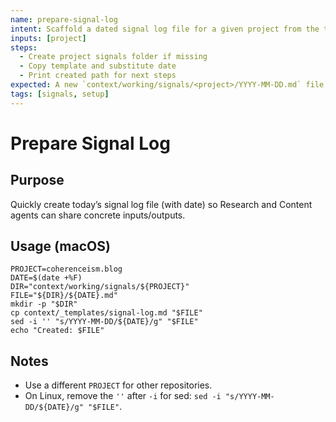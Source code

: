 ```yaml
---
name: prepare-signal-log
intent: Scaffold a dated signal log file for a given project from the template
inputs: [project]
steps:
  - Create project signals folder if missing
  - Copy template and substitute date
  - Print created path for next steps
expected: A new `context/working/signals/<project>/YYYY-MM-DD.md` file exists
tags: [signals, setup]
---
```


# Prepare Signal Log

## Purpose
Quickly create today’s signal log file (with date) so Research and Content agents can share concrete inputs/outputs.

## Usage (macOS)
```
PROJECT=coherenceism.blog
DATE=$(date +%F)
DIR="context/working/signals/${PROJECT}"
FILE="${DIR}/${DATE}.md"
mkdir -p "$DIR"
cp context/_templates/signal-log.md "$FILE"
sed -i '' "s/YYYY-MM-DD/${DATE}/g" "$FILE"
echo "Created: $FILE"
```

## Notes
- Use a different `PROJECT` for other repositories.
- On Linux, remove the `''` after `-i` for sed: `sed -i "s/YYYY-MM-DD/${DATE}/g" "$FILE"`.

